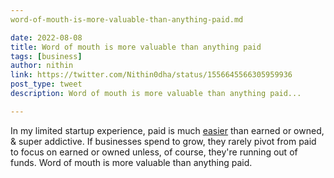 ```yaml
---
word-of-mouth-is-more-valuable-than-anything-paid.md

date: 2022-08-08
title: Word of mouth is more valuable than anything paid
tags: [business]
author: nithin
link: https://twitter.com/Nithin0dha/status/1556645566305959936
post_type: tweet
description: Word of mouth is more valuable than anything paid...

---
```


In my limited startup experience, paid is much [easier](https://twitter.com/RWW/status/1556404073158660097) than earned or owned, & super addictive. If businesses spend to grow, they rarely pivot from paid to focus on earned or owned unless, of course, they're running out of funds. Word of mouth is more valuable than anything paid.
